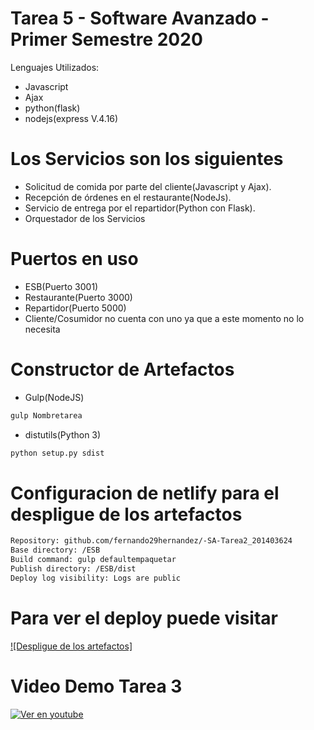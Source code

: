 # Tarea 5 - Software Avanzado - Primer Semestre 2020 

Lenguajes Utilizados:
  - Javascript
  - Ajax
  - python(flask)
  - nodejs(express V.4.16)


# Los Servicios son los siguientes
- Solicitud de comida por parte del cliente(Javascript y Ajax).
- Recepción de órdenes en el restaurante(NodeJs).
- Servicio de entrega por el repartidor(Python con Flask).
- Orquestador de los Servicios

# Puertos en uso
- ESB(Puerto 3001)
- Restaurante(Puerto 3000)
- Repartidor(Puerto 5000)
- Cliente/Cosumidor no cuenta con uno ya que a este momento no lo necesita

# Constructor de Artefactos

- Gulp(NodeJS)

```sh 
gulp Nombretarea
```

- distutils(Python 3)

```sh 
python setup.py sdist
```

# Configuracion de netlify para el despligue de los artefactos
```sh 
Repository: github.com/fernando29hernandez/-SA-Tarea2_201403624
Base directory: /ESB
Build command: gulp defaultempaquetar
Publish directory: /ESB/dist
Deploy log visibility: Logs are public
```

# Para ver el deploy puede visitar 
 [![Despligue de los artefactos]](Link)


# Video Demo Tarea 3
   [![Ver en youtube](https://img.youtube.com/vi/fUz8jFMq-m4/0.jpg)](https://youtu.be/fUz8jFMq-m4)
